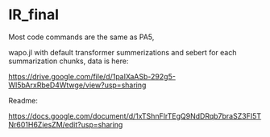# IR_final

Most code commands are the same as PA5,

wapo.jl with default transformer summerizations and sebert for each summarization chunks,
data is here:  

https://drive.google.com/file/d/1paIXaASb-292g5-Wl5bArxRbeD4Wtwge/view?usp=sharing

Readme:

https://docs.google.com/document/d/1xTShnFlrTEgQ9NdDRqb7braSZ3FI5TNr601H6ZiesZM/edit?usp=sharing
